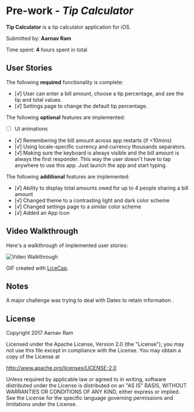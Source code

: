 # Pre-work - *Tip Calculator*

**Tip Calculator** is a tip calculator application for iOS.

Submitted by: **Aarnav Ram**

Time spent: **4** hours spent in total

## User Stories

The following **required** functionality is complete:

* [√] User can enter a bill amount, choose a tip percentage, and see the tip and total values.
* [√] Settings page to change the default tip percentage.

The following **optional** features are implemented:
* [ ] UI animations
* [√] Remembering the bill amount across app restarts (if <10mins)
* [√] Using locale-specific currency and currency thousands separators.
* [√] Making sure the keyboard is always visible and the bill amount is always the first responder. This way the user doesn't have to tap anywhere to use this app. Just launch the app and start typing.

The following **additional** features are implemented:

* [√] Ability to display total amounts owed for up to 4 people sharing a bill amount
* [√] Changed theme to a contrasting light and dark color scheme
* [√] Changed settings page to a similar color scheme
* [√] Added an App Icon

## Video Walkthrough 

Here's a walkthrough of implemented user stories:

<img src='http://imgur.com/a/R4BC3' title='Video Walkthrough' width='' alt='Video Walkthrough' />

GIF created with [LiceCap](http://www.cockos.com/licecap/).

## Notes

A major challenge was trying to deal with Dates to retain information .

## License

Copyright 2017 Aarnav Ram

Licensed under the Apache License, Version 2.0 (the "License");
you may not use this file except in compliance with the License.
You may obtain a copy of the License at

http://www.apache.org/licenses/LICENSE-2.0

Unless required by applicable law or agreed to in writing, software
distributed under the License is distributed on an "AS IS" BASIS,
WITHOUT WARRANTIES OR CONDITIONS OF ANY KIND, either express or implied.
See the License for the specific language governing permissions and
limitations under the License.
